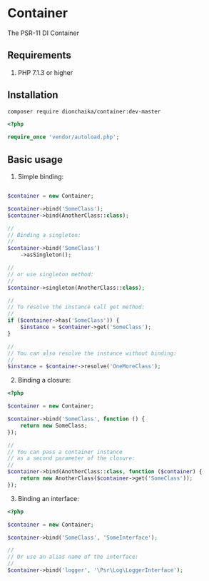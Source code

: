 # Container
The PSR-11 DI Container

## Requirements
1. PHP 7.1.3 or higher

## Installation
```bash
composer require dionchaika/container:dev-master
```

```php
<?php

require_once 'vendor/autoload.php';
```

## Basic usage

1. Simple binding:
```php

$container = new Container;

$container->bind('SomeClass');
$container->bind(AnotherClass::class);

//
// Binding a singleton:
//
$container->bind('SomeClass')
    ->asSingleton();

//
// or use singleton method:
//
$container->singleton(AnotherClass::class);

//
// To resolve the instance call get method:
//
if ($container->has('SomeClass')) {
    $instance = $container->get('SomeClass');
}

//
// You can also resolve the instance without binding:
//
$instance = $container->resolve('OneMoreClass');
```

2. Binding a closure:
```php
<?php

$container = new Container;

$container->bind('SomeClass', function () {
    return new SomeClass;
});

//
// You can pass a container instance
// as a second parameter of the closure:
//
$container->bind(AnotherClass::class, function ($container) {
    return new AnotherClass($container->get('SomeClass'));
});
```

3. Binding an interface:
```php
<?php

$container = new Container;

$container->bind('SomeClass', 'SomeInterface');

//
// Or use an alias name of the interface:
//
$container->bind('logger', '\Psr\Log\LoggerInterface');
```
